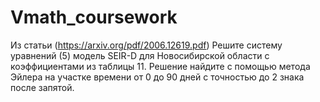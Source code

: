# Vmath_coursework
Из статьи (https://arxiv.org/pdf/2006.12619.pdf)  Решите систему уравнений (5) модель SEIR-D для Новосибирской области с коэффициентами из таблицы 11.  Решение найдите с помощью метода Эйлера на участке времени от 0 до 90 дней с точностью до 2 знака после запятой.

